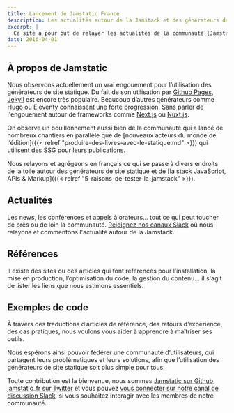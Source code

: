 ```yaml
---
title: Lancement de Jamstatic France
description: Les actualités autour de la Jamstack et des générateurs de site statique
excerpt: |
  Ce site a pour but de relayer les actualités de la communauté [Jamstack](https://jamstack.org/) en français.
date: 2016-04-01
---
```


## À propos de Jamstatic

Nous observons actuellement un vrai engouement pour l’utilisation des générateurs de site statique.
Du fait de son utilisation par [Github Pages](https://pages.github.com/), [Jekyll](http://jekyllrb.com/) est encore très populaire.
Beaucoup d’autres générateurs comme [Hugo](http://gohugo.io/) ou [Eleventy](https://11ty.dev/) connaissent une forte progression.
Sans parler de l'engouement autour de frameworks comme [Next.js](https://nextjs.org/) ou [Nuxt.js](https://nuxtjs.org/).

On observe un bouillonnement aussi bien de la communauté qui a lancé de nombreux
chantiers en parallèle que de [nouveaux acteurs du monde de l’édition]({{<
relref "produire-des-livres-avec-le-statique.md" >}}) qui utilisent des
<abbr lang="en" aria-label="Static Site Generators">SSG</abbr> pour leurs
publications.

Nous relayons et agrégeons en français ce qui se passe à divers endroits
de la toile autour des générateurs de site statique et de [la stack JavaScript,
APIs & Markup]({{< relref "5-raisons-de-tester-la-jamstack" >}}).

## Actualités

Les news, les conférences et appels à orateurs… tout ce qui peut toucher de près
ou de loin la communauté. [Rejoignez nos canaux Slack](https://jamstatic.fr/slack) où nous relayons et commentons l'actualité autour de la Jamstack.

## Références

Il existe des sites ou des articles qui font références pour l’installation, la
mise en production, l’optimisation du code, la gestion du contenu… il s'agit de
lister les liens que nous estimons essentiels.

## Exemples de code

À travers des traductions d’articles de référence, des retours d’expérience, des
cas pratiques, nous voulons vous aider à apprendre à maîtriser ses outils.

Nous espérons ainsi pouvoir fédérer une communauté d’utilisateurs, qui partagent
leurs problématiques et leurs solutions, afin que l’utilisation des générateurs
de site statique soit plus simple pour tous.

Toute contribution est la bienvenue, nous sommes
[Jamstatic sur Github](https://github.com/jamstatic/),
[jamstatic_fr sur Twitter](https://twitter.com/jamstatic_fr) et vous pouvez
[vous connecter sur notre canal de discussion Slack](https://jamstatic.fr/slack),
si vous souhaitez interagir avec les membres de notre communauté.
